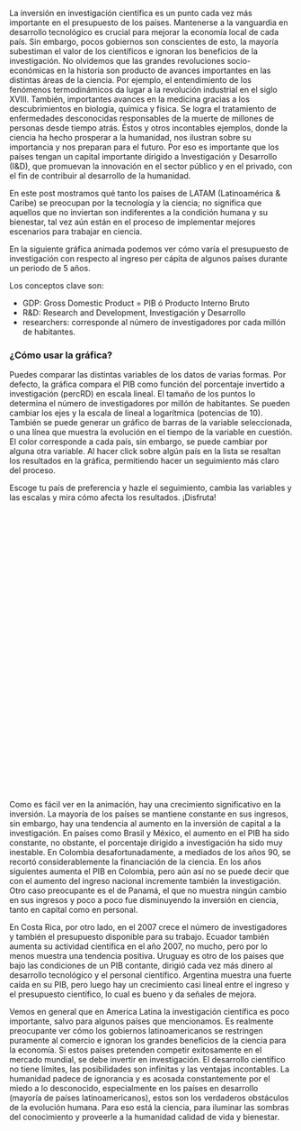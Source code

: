 La inversión en investigación científica es un punto cada vez más importante en el presupuesto de los países. Mantenerse a la vanguardia en desarrollo tecnológico es crucial para mejorar la economía local de cada país. Sin embargo, pocos gobiernos son conscientes de esto, la mayoría subestiman el valor de los científicos e ignoran los beneficios de la investigación. No olvidemos que las grandes revoluciones socio-económicas en la historia son producto de avances importantes en las distintas áreas de la ciencia. Por ejemplo, el entendimiento de los fenómenos termodinámicos da lugar a la revolución industrial en el siglo XVIII. También, importantes avances en la medicina gracias a los descubrimientos en biología, química y física. Se logra el tratamiento de enfermedades desconocidas responsables de la muerte de millones de personas desde tiempo atrás. Éstos y otros incontables ejemplos, donde la ciencia ha hecho prosperar a la humanidad, nos ilustran sobre su importancia y nos preparan para el futuro. Por eso es importante que los países tengan un capital importante dirigido a Investigación y Desarrollo (I&D), que promuevan la innovación en el sector público y en el privado, con el fin de contribuir al desarrollo de la humanidad.

En este post mostramos qué tanto los países de LATAM (Latinoamérica & Caribe) se preocupan por la tecnología y la ciencia; no significa que aquellos que no inviertan son indiferentes a la condición humana y su bienestar, tal vez aún están en el proceso de implementar mejores escenarios para trabajar en ciencia. 

En la siguiente gráfica animada podemos ver cómo varía el presupuesto de investigación con respecto al ingreso per cápita de algunos países durante un periodo de 5 años. 

Los conceptos clave son:

- GDP: Gross Domestic Product = PIB ó Producto Interno Bruto
- R&D: Research and Development, Investigación y Desarrollo
- researchers: corresponde al número de investigadores por cada millón de habitantes.
 
### ¿Cómo usar la gráfica? ###

Puedes comparar las distintas variables de los datos de varias formas. Por defecto, la gráfica compara el PIB como función del porcentaje invertido a investigación (percRD) en escala lineal. El tamaño de los puntos lo determina el número de investigadores por millón de habitantes. Se pueden cambiar los ejes y la escala de lineal a logarítmica (potencias de 10). También se puede generar un gráfico de barras de la variable seleccionada, o una línea que muestra la evolución en el tiempo de la variable en cuestión. El color corresponde a cada país, sin embargo, se puede cambiar por alguna otra variable. Al hacer click sobre algún país en la lista se resaltan los resultados en la gráfica, permitiendo hacer un seguimiento más claro del proceso.

Escoge tu país de preferencia y hazle el seguimiento, cambia las variables y las escalas y mira cómo afecta los resultados. ¡Disfruta!

<!-- MotionChart generated in R 3.0.2 by googleVis 0.5.5 package -->
<!-- Mon Aug 25 17:40:55 2014 -->


<!-- jsHeader -->
<script type="text/javascript">
 
// jsData 
function gvisDataMotionChartID16091bc157ae () {
var data = new google.visualization.DataTable();
var datajson =
[
 [
 "Argentina",
1997,
"ARG",
"Latin America & Caribbean",
0.41959,
354757527500,
694.96944 
],
[
 "Argentina",
1998,
"ARG",
"Latin America & Caribbean",
0.41131,
362133800000,
703.94526 
],
[
 "Argentina",
1999,
"ARG",
"Latin America & Caribbean",
0.45337,
343448277500,
712.15431 
],
[
 "Argentina",
2000,
"ARG",
"Latin America & Caribbean",
0.43884,
344272910000,
715.92965 
],
[
 "Argentina",
2001,
"ARG",
"Latin America & Caribbean",
0.42461,
325488360000,
688.32 
],
[
 "Argentina",
2002,
"ARG",
"Latin America & Caribbean",
0.38886,
123607470100,
693.18899 
],
[
 "Argentina",
2003,
"ARG",
"Latin America & Caribbean",
0.41013,
156988741800,
720.74542 
],
[
 "Argentina",
2004,
"ARG",
"Latin America & Caribbean",
0.43756,
183295704300,
769.30147 
],
[
 "Argentina",
2005,
"ARG",
"Latin America & Caribbean",
0.46077,
222907566100,
824.5736 
],
[
 "Argentina",
2006,
"ARG",
"Latin America & Caribbean",
0.49462,
264489701800,
898.7168 
],
[
 "Argentina",
2007,
"ARG",
"Latin America & Caribbean",
0.50793,
329761480100,
983.46467 
],
[
 "Argentina",
2008,
"ARG",
"Latin America & Caribbean",
0.52381,
406003733800,
1046.54988 
],
[
 "Argentina",
2009,
"ARG",
"Latin America & Caribbean",
0.5951,
378496221100,
1092.27944 
],
[
 "Argentina",
2010,
"ARG",
"Latin America & Caribbean",
0.61745,
462703793700,
1178.47466 
],
[
 "Argentina",
2011,
"ARG",
"Latin America & Caribbean",
0.64696,
557727273800,
1235.97963 
],
[
 "Bolivia",
1998,
"BOL",
"Latin America & Caribbean",
0.29495,
8497499333,
72.39074 
],
[
 "Bolivia",
1999,
"BOL",
"Latin America & Caribbean",
0.29836,
8285061618,
72.09452 
],
[
 "Bolivia",
2000,
"BOL",
"Latin America & Caribbean",
0.28744,
8397858185,
70.62753 
],
[
 "Bolivia",
2001,
"BOL",
"Latin America & Caribbean",
0.29358,
8141513292,
121.12031 
],
[
 "Bolivia",
2002,
"BOL",
"Latin America & Caribbean",
0.27663,
7905485216,
117.60249 
],
[
 "Bolivia",
2009,
"BOL",
"Latin America & Caribbean",
0.157,
17339992170,
142.29383 
],
[
 "Brazil",
2000,
"BRA",
"Latin America & Caribbean",
1.01825,
644701831100,
423.34055 
],
[
 "Brazil",
2001,
"BRA",
"Latin America & Caribbean",
1.0429,
553582178400,
440.34464 
],
[
 "Brazil",
2002,
"BRA",
"Latin America & Caribbean",
0.98472,
504221229000,
458.39385 
],
[
 "Brazil",
2003,
"BRA",
"Latin America & Caribbean",
0.95792,
552469288300,
495.27669 
],
[
 "Brazil",
2004,
"BRA",
"Latin America & Caribbean",
0.89952,
663760341900,
544.7413 
],
[
 "Brazil",
2005,
"BRA",
"Latin America & Caribbean",
0.97132,
882185702500,
587.7758 
],
[
 "Brazil",
2006,
"BRA",
"Latin America & Caribbean",
1.00801,
1088916820000,
597.00964 
],
[
 "Brazil",
2007,
"BRA",
"Latin America & Caribbean",
1.09514,
1366823995000,
611.95711 
],
[
 "Brazil",
2008,
"BRA",
"Latin America & Caribbean",
1.11431,
1653508561000,
628.52264 
],
[
 "Brazil",
2009,
"BRA",
"Latin America & Caribbean",
1.16614,
1620188056000,
667.2251 
],
[
 "Brazil",
2010,
"BRA",
"Latin America & Caribbean",
1.16042,
2143067872000,
710.27555 
],
[
 "Chile",
2007,
"CHL",
"Latin America & Caribbean",
0.3105,
173006275000,
333.01194 
],
[
 "Chile",
2008,
"CHL",
"Latin America & Caribbean",
0.37499,
179857806700,
354.04996 
],
[
 "Chile",
2009,
"CHL",
"Latin America & Caribbean",
0.40957,
172323378600,
285.96266 
],
[
 "Chile",
2010,
"CHL",
"Latin America & Caribbean",
0.41722,
217501911300,
317.18711 
],
[
 "Colombia",
1996,
"COL",
"Latin America & Caribbean",
0.29923,
97160111570,
71.65085 
],
[
 "Colombia",
1997,
"COL",
"Latin America & Caribbean",
0.27366,
106659508000,
75.61734 
],
[
 "Colombia",
2000,
"COL",
"Latin America & Caribbean",
0.10603,
99886577580,
100.53055 
],
[
 "Colombia",
2001,
"COL",
"Latin America & Caribbean",
0.10945,
98203544970,
112.32971 
],
[
 "Colombia",
2002,
"COL",
"Latin America & Caribbean",
0.11597,
97933392360,
127.92966 
],
[
 "Colombia",
2003,
"COL",
"Latin America & Caribbean",
0.14043,
94684582570,
139.27243 
],
[
 "Colombia",
2004,
"COL",
"Latin America & Caribbean",
0.14201,
117074865500,
155.53201 
],
[
 "Colombia",
2005,
"COL",
"Latin America & Caribbean",
0.14335,
146520136100,
165.86238 
],
[
 "Colombia",
2006,
"COL",
"Latin America & Caribbean",
0.14166,
162773603900,
176.25976 
],
[
 "Colombia",
2007,
"COL",
"Latin America & Caribbean",
0.17053,
207520150300,
184.4825 
],
[
 "Colombia",
2008,
"COL",
"Latin America & Caribbean",
0.18178,
244056732300,
181.20137 
],
[
 "Colombia",
2009,
"COL",
"Latin America & Caribbean",
0.17779,
233821670500,
163.73778 
],
[
 "Colombia",
2010,
"COL",
"Latin America & Caribbean",
0.18054,
287018184600,
154.16689 
],
[
 "Colombia",
2011,
"COL",
"Latin America & Caribbean",
0.18297,
335415156700,
184.26875 
],
[
 "Costa Rica",
2003,
"CRI",
"Latin America & Caribbean",
0.35682,
17517536020,
131.37879 
],
[
 "Costa Rica",
2004,
"CRI",
"Latin America & Caribbean",
0.37318,
18596365930,
108.09319 
],
[
 "Costa Rica",
2008,
"CRI",
"Latin America & Caribbean",
0.3984,
29831167680,
257.02058 
],
[
 "Costa Rica",
2009,
"CRI",
"Latin America & Caribbean",
0.54117,
29382692640,
973.39432 
],
[
 "Costa Rica",
2010,
"CRI",
"Latin America & Caribbean",
0.48261,
36298327670,
1199.8668 
],
[
 "Costa Rica",
2011,
"CRI",
"Latin America & Caribbean",
0.47641,
41237296810,
1289.02754 
],
[
 "Ecuador",
1996,
"ECU",
"Latin America & Caribbean",
0.07726,
25225872270,
85.05556 
],
[
 "Ecuador",
1997,
"ECU",
"Latin America & Caribbean",
0.06608,
28161471480,
78.98781 
],
[
 "Ecuador",
1998,
"ECU",
"Latin America & Caribbean",
0.06956,
27981319130,
84.20211 
],
[
 "Ecuador",
2001,
"ECU",
"Latin America & Caribbean",
0.0515,
24468324000,
40.21636 
],
[
 "Ecuador",
2002,
"ECU",
"Latin America & Caribbean",
0.05534,
28548945000,
42.21015 
],
[
 "Ecuador",
2003,
"ECU",
"Latin America & Caribbean",
0.05735,
32432859000,
48.56999 
],
[
 "Ecuador",
2006,
"ECU",
"Latin America & Caribbean",
0.12863,
46802044000,
70.23923 
],
[
 "Ecuador",
2007,
"ECU",
"Latin America & Caribbean",
0.13194,
51007777000,
64.7585 
],
[
 "Ecuador",
2008,
"ECU",
"Latin America & Caribbean",
0.22779,
61762635000,
102.7721 
],
[
 "Guatemala",
2005,
"GTM",
"Latin America & Caribbean",
0.035,
27211230370,
30.60198 
],
[
 "Guatemala",
2006,
"GTM",
"Latin America & Caribbean",
0.0493,
30231130540,
25.0089 
],
[
 "Guatemala",
2007,
"GTM",
"Latin America & Caribbean",
0.06674,
34113106490,
35.06551 
],
[
 "Guatemala",
2008,
"GTM",
"Latin America & Caribbean",
0.06188,
39136441800,
39.56535 
],
[
 "Guatemala",
2009,
"GTM",
"Latin America & Caribbean",
0.0553,
37733606160,
39.60258 
],
[
 "Guatemala",
2010,
"GTM",
"Latin America & Caribbean",
0.0435,
41338007890,
25.31103 
],
[
 "Guatemala",
2011,
"GTM",
"Latin America & Caribbean",
0.0481,
47654789730,
25.15881 
],
[
 "Mexico",
1996,
"MEX",
"Latin America & Caribbean",
0.25641,
397404138200,
204.66755 
],
[
 "Mexico",
1997,
"MEX",
"Latin America & Caribbean",
0.28425,
480554647400,
216.40206 
],
[
 "Mexico",
1998,
"MEX",
"Latin America & Caribbean",
0.31297,
502010268300,
206.91532 
],
[
 "Mexico",
1999,
"MEX",
"Latin America & Caribbean",
0.35204,
579459682100,
213.83589 
],
[
 "Mexico",
2000,
"MEX",
"Latin America & Caribbean",
0.31309,
683647980800,
213.99084 
],
[
 "Mexico",
2001,
"MEX",
"Latin America & Caribbean",
0.33445,
724703571300,
222.04611 
],
[
 "Mexico",
2002,
"MEX",
"Latin America & Caribbean",
0.37724,
741559499100,
291.70663 
],
[
 "Mexico",
2003,
"MEX",
"Latin America & Caribbean",
0.38416,
713284260900,
310.56029 
],
[
 "Mexico",
2004,
"MEX",
"Latin America & Caribbean",
0.39189,
770267585900,
363.16911 
],
[
 "Mexico",
2005,
"MEX",
"Latin America & Caribbean",
0.40176,
866346483700,
396.652 
],
[
 "Mexico",
2006,
"MEX",
"Latin America & Caribbean",
0.37266,
966735935600,
323.44871 
],
[
 "Mexico",
2007,
"MEX",
"Latin America & Caribbean",
0.36836,
1043394940000,
334.09725 
],
[
 "Mexico",
2008,
"MEX",
"Latin America & Caribbean",
0.40383,
1099073124000,
327.38577 
],
[
 "Mexico",
2009,
"MEX",
"Latin America & Caribbean",
0.43064,
895313142200,
369.10835 
],
[
 "Mexico",
2010,
"MEX",
"Latin America & Caribbean",
0.45592,
1051627949000,
382.10276 
],
[
 "Mexico",
2011,
"MEX",
"Latin America & Caribbean",
0.42869,
1170085557000,
386.43166 
],
[
 "Nicaragua",
1997,
"NIC",
"Latin America & Caribbean",
0.0651,
4389965591,
70.11362 
],
[
 "Panama",
1996,
"PAN",
"Latin America & Caribbean",
0.32834,
9322100000,
111.10223 
],
[
 "Panama",
1997,
"PAN",
"Latin America & Caribbean",
0.31671,
1.0084e+10,
113.73729 
],
[
 "Panama",
1998,
"PAN",
"Latin America & Caribbean",
0.28506,
10932500000,
157.17159 
],
[
 "Panama",
1999,
"PAN",
"Latin America & Caribbean",
0.28805,
11456300000,
96.20251 
],
[
 "Panama",
2000,
"PAN",
"Latin America & Caribbean",
0.38398,
11620500000,
93.62278 
],
[
 "Panama",
2001,
"PAN",
"Latin America & Caribbean",
0.38196,
11807500000,
88.56347 
],
[
 "Panama",
2002,
"PAN",
"Latin America & Caribbean",
0.36233,
12272400000,
93.44177 
],
[
 "Panama",
2003,
"PAN",
"Latin America & Caribbean",
0.33998,
12933200000,
93.80385 
],
[
 "Panama",
2004,
"PAN",
"Latin America & Caribbean",
0.23979,
14179300000,
92.02821 
],
[
 "Panama",
2005,
"PAN",
"Latin America & Caribbean",
0.24546,
15464700000,
102.20061 
],
[
 "Panama",
2006,
"PAN",
"Latin America & Caribbean",
0.24917,
1.7137e+10,
87.50159 
],
[
 "Panama",
2007,
"PAN",
"Latin America & Caribbean",
0.19552,
21121900000,
136.34929 
],
[
 "Panama",
2008,
"PAN",
"Latin America & Caribbean",
0.20851,
2.4884e+10,
106.65601 
],
[
 "Panama",
2009,
"PAN",
"Latin America & Caribbean",
0.20651,
25925100000,
108.96482 
],
[
 "Panama",
2010,
"PAN",
"Latin America & Caribbean",
0.19519,
28814100000,
111.46975 
],
[
 "Paraguay",
2001,
"PRY",
"Latin America & Caribbean",
0.07427,
7662595076,
88.06691 
],
[
 "Paraguay",
2002,
"PRY",
"Latin America & Caribbean",
0.08525,
6325151760,
81.66751 
],
[
 "Paraguay",
2003,
"PRY",
"Latin America & Caribbean",
0.07163,
6588103836,
80.67085 
],
[
 "Paraguay",
2004,
"PRY",
"Latin America & Caribbean",
0.07266,
8033877360,
85.46035 
],
[
 "Paraguay",
2005,
"PRY",
"Latin America & Caribbean",
0.07487,
8734651406,
71.00067 
],
[
 "Paraguay",
2008,
"PRY",
"Latin America & Caribbean",
0.05472,
18504128630,
74.72733 
],
[
 "Paraguay",
2011,
"PRY",
"Latin America & Caribbean",
0.05483,
25071193100,
48.22689 
],
[
 "Puerto Rico",
2009,
"PRI",
"Latin America & Caribbean",
0.48946,
95369800000,
674.40892 
],
[
 "Uruguay",
1999,
"URY",
"Latin America & Caribbean",
0.22417,
23983945190,
218.84418 
],
[
 "Uruguay",
2000,
"URY",
"Latin America & Caribbean",
0.20925,
22823255810,
277.55319 
],
[
 "Uruguay",
2002,
"URY",
"Latin America & Caribbean",
0.23818,
13606494600,
373.25319 
],
[
 "Uruguay",
2008,
"URY",
"Latin America & Caribbean",
0.36265,
30366148210,
273.82142 
],
[
 "Uruguay",
2009,
"URY",
"Latin America & Caribbean",
0.44267,
30461322560,
481.18828 
],
[
 "Uruguay",
2010,
"URY",
"Latin America & Caribbean",
0.40964,
38881102070,
549.52844 
],
[
 "Uruguay",
2011,
"URY",
"Latin America & Caribbean",
0.43051,
47236710620,
525.19798 
] 
];
data.addColumn('string','country');
data.addColumn('number','year');
data.addColumn('string','code');
data.addColumn('string','region');
data.addColumn('number','percRD');
data.addColumn('number','GDP');
data.addColumn('number','researchers');
data.addRows(datajson);
return(data);
}
 
// jsDrawChart
function drawChartMotionChartID16091bc157ae() {
var data = gvisDataMotionChartID16091bc157ae();
var options = {};
options["width"] =    600;
options["height"] =    500;

    var chart = new google.visualization.MotionChart(
    document.getElementById('MotionChartID16091bc157ae')
    );
    chart.draw(data,options);
    

}
  
 
// jsDisplayChart
(function() {
var pkgs = window.__gvisPackages = window.__gvisPackages || [];
var callbacks = window.__gvisCallbacks = window.__gvisCallbacks || [];
var chartid = "motionchart";
  
// Manually see if chartid is in pkgs (not all browsers support Array.indexOf)
var i, newPackage = true;
for (i = 0; newPackage && i < pkgs.length; i++) {
if (pkgs[i] === chartid)
newPackage = false;
}
if (newPackage)
  pkgs.push(chartid);
  
// Add the drawChart function to the global list of callbacks
callbacks.push(drawChartMotionChartID16091bc157ae);
})();
function displayChartMotionChartID16091bc157ae() {
  var pkgs = window.__gvisPackages = window.__gvisPackages || [];
  var callbacks = window.__gvisCallbacks = window.__gvisCallbacks || [];
  window.clearTimeout(window.__gvisLoad);
  // The timeout is set to 100 because otherwise the container div we are
  // targeting might not be part of the document yet
  window.__gvisLoad = setTimeout(function() {
  var pkgCount = pkgs.length;
  google.load("visualization", "1", { packages:pkgs, callback: function() {
  if (pkgCount != pkgs.length) {
  // Race condition where another setTimeout call snuck in after us; if
  // that call added a package, we must not shift its callback
  return;
}
while (callbacks.length > 0)
callbacks.shift()();
} });
}, 100);
}
 
// jsFooter
</script>
 
<!-- jsChart -->  
<script type="text/javascript" src="https://www.google.com/jsapi?callback=displayChartMotionChartID16091bc157ae"></script>
 
<!-- divChart -->
  
<div id="MotionChartID16091bc157ae" 
  style="width: 600; height: 500;">
</div>
 


Como es fácil ver en la animación, hay una crecimiento significativo en la inversión. La mayoría de los países se mantiene constante en sus ingresos, sin embargo, hay una tendencia al aumento en la inversión de capital a la investigación. En países como Brasil y México, el aumento en el PIB ha sido constante, no obstante, el porcentaje dirigido a investigación ha sido muy inestable. En Colombia desafortunadamente, a mediados de los años 90, se recortó considerablemente la financiación de la ciencia. En los años siguientes aumenta el PIB en Colombia, pero aún así no se puede decir que con el aumento del ingreso nacional incremente también la investigación. Otro caso preocupante es el de Panamá, el que no muestra ningún cambio en sus ingresos y poco a poco fue disminuyendo la inversión en ciencia, tanto en capital como en personal.

En Costa Rica, por otro lado, en el 2007 crece el número de investigadores y también el presupuesto disponible para su trabajo. Ecuador también aumenta su actividad científica en el año 2007, no mucho, pero por lo menos muestra una tendencia positiva. Uruguay es otro de los paises que bajo las condiciones de un PIB contante, dirigió cada vez más dinero al desarrollo tecnológico y el personal científico. Argentina muestra una fuerte caída en su PIB, pero luego hay un crecimiento casi lineal entre el ingreso y el presupuesto científico, lo cual es bueno y da señales de mejora.


Vemos en general que en America Latina la investigación científica es poco importante, salvo para algunos países que mencionamos. Es realmente preocupante ver cómo los gobiernos latinoamericanos se restringen puramente al comercio e ignoran los grandes beneficios de la ciencia para la economía. Si estos países pretenden competir exitosamente en el mercado mundial, se debe invertir en investigación. El desarrollo científico no tiene límites, las posibilidades son infinitas y las ventajas incontables. La humanidad padece de ignorancia y es acosada constantemente por el miedo a lo desconocido, especialmente en los países en desarrollo (mayoría de países latinoamericanos), estos son los verdaderos obstáculos de la evolución humana. Para eso está la ciencia, para iluminar las sombras del conocimiento y proveerle a la humanidad calidad de vida y bienestar.




